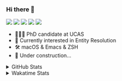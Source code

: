 ### Hi there 👋

[![](https://img.shields.io/badge/-Email-325180?logo=maildotru&logoColor=white&style=flat-square)](mailto:hi@wang.tianshu.me)
[![](https://img.shields.io/badge/-GitHub-black?logo=GitHub&style=flat-square)](https://github.com/tshu-w)
[![](https://img.shields.io/badge/-Telegram-26a5e4?labelColor=fafafa&logo=telegram&style=flat-square)](https://t.me/tshu_w) 
[![](https://img.shields.io/badge/-Twitter-1da1f2?logo=Twitter&logoColor=white&style=flat-square)](https://twitter.com/tshu_w)
[![](https://komarev.com/ghpvc/?username=tshu-w&color=blueviolet&style=flat-square)]()



- 🧑🏻‍🎓 PhD candidate at UCAS
- 🔭 Currently interested in Entity Resolution
- 🛠 macOS & Emacs & ZSH
- 🚧 Under construction...

<details>

<summary>GitHub Stats</summary>

![Tianshu's GitHub stats](https://github-readme-stats.vercel.app/api?username=tshu-w&show_icons=true&theme=buefy&count_private=true)
  
</details>


<details>
  <summary>Wakatime Stats</summary>

  Currently, files accessed by tramp cannot be tracked by wakatime, see https://github.com/wakatime/wakatime-mode/issues/27
  <br>
  
<!--START_SECTION:waka-->
![Code Time](http://img.shields.io/badge/Code%20Time-0%20secs-blue)

**I'm an Early 🐤** 

```text
🌞 Morning    46 commits     ███░░░░░░░░░░░░░░░░░░░░░░   11.86% 
🌆 Daytime    219 commits    ██████████████░░░░░░░░░░░   56.44% 
🌃 Evening    119 commits    ███████░░░░░░░░░░░░░░░░░░   30.67% 
🌙 Night      4 commits      ░░░░░░░░░░░░░░░░░░░░░░░░░   1.03%

```
📅 **I'm Most Productive on Tuesday** 

```text
Monday       68 commits     ████░░░░░░░░░░░░░░░░░░░░░   17.53% 
Tuesday      109 commits    ███████░░░░░░░░░░░░░░░░░░   28.09% 
Wednesday    50 commits     ███░░░░░░░░░░░░░░░░░░░░░░   12.89% 
Thursday     39 commits     ██░░░░░░░░░░░░░░░░░░░░░░░   10.05% 
Friday       29 commits     █░░░░░░░░░░░░░░░░░░░░░░░░   7.47% 
Saturday     53 commits     ███░░░░░░░░░░░░░░░░░░░░░░   13.66% 
Sunday       40 commits     ██░░░░░░░░░░░░░░░░░░░░░░░   10.31%

```


📊 **This Week I Spent My Time On** 

```text
💬 Programming Languages: 
sh                       11 hrs 28 mins      ████████████████░░░░░░░░░   64.41% 
Org                      5 hrs 33 mins       ███████░░░░░░░░░░░░░░░░░░   31.2% 
Emacs Lisp               37 mins             █░░░░░░░░░░░░░░░░░░░░░░░░   3.53% 
Other                    5 mins              ░░░░░░░░░░░░░░░░░░░░░░░░░   0.5% 
C                        3 mins              ░░░░░░░░░░░░░░░░░░░░░░░░░   0.36%

🔥 Editors: 
Zsh                      11 hrs 28 mins      ████████████████░░░░░░░░░   64.41% 
Emacs                    6 hrs 20 mins       █████████░░░░░░░░░░░░░░░░   35.59%

🐱‍💻 Projects: 
Terminal                 7 hrs 24 mins       ██████████░░░░░░░░░░░░░░░   41.62% 
Unknown Project          5 hrs 37 mins       ████████░░░░░░░░░░░░░░░░░   31.56% 
universal-blocker        2 hrs 35 mins       ███░░░░░░░░░░░░░░░░░░░░░░   14.6% 
xmdc                     54 mins             █░░░░░░░░░░░░░░░░░░░░░░░░   5.14% 
emacs                    37 mins             █░░░░░░░░░░░░░░░░░░░░░░░░   3.53%

💻 Operating System: 
Mac                      10 hrs 9 mins       ██████████████░░░░░░░░░░░   57.06% 
Linux                    7 hrs 38 mins       ██████████░░░░░░░░░░░░░░░   42.94%

```

**I Mostly Code in Python** 

```text
Python                   9 repos             ██████████░░░░░░░░░░░░░░░   42.86% 
HTML                     2 repos             ██░░░░░░░░░░░░░░░░░░░░░░░   9.52% 
Emacs Lisp               2 repos             ██░░░░░░░░░░░░░░░░░░░░░░░   9.52% 
JavaScript               2 repos             ██░░░░░░░░░░░░░░░░░░░░░░░   9.52% 
TeX                      2 repos             ██░░░░░░░░░░░░░░░░░░░░░░░   9.52%

```



 Last Updated on 14/07/2022 08:06:57 UTC
<!--END_SECTION:waka-->
</details>
